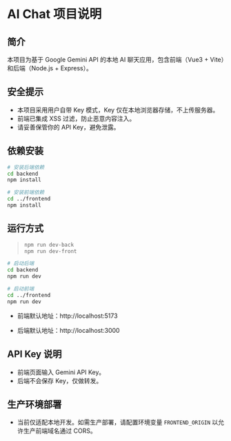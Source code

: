# AI Chat 项目说明

## 简介

本项目为基于 Google Gemini API 的本地 AI 聊天应用，包含前端（Vue3 + Vite）和后端（Node.js + Express）。

## 安全提示

- 本项目采用用户自带 Key 模式，Key 仅在本地浏览器存储，不上传服务器。
- 前端已集成 XSS 过滤，防止恶意内容注入。
- 请妥善保管你的 API Key，避免泄露。

## 依赖安装

```bash
# 安装后端依赖
cd backend
npm install

# 安装前端依赖
cd ../frontend
npm install
```

## 运行方式

> ```bash
> npm run dev-back
> npm run dev-front
> ```

```bash
# 启动后端
cd backend
npm run dev

# 启动前端
cd ../frontend
npm run dev
```

- 前端默认地址：http://localhost:5173

- 后端默认地址：http://localhost:3000

## API Key 说明

- 前端页面输入 Gemini API Key。
- 后端不会保存 Key，仅做转发。

## 生产环境部署

- 当前仅适配本地开发。如需生产部署，请配置环境变量 `FRONTEND_ORIGIN` 以允许生产前端域名通过 CORS。
